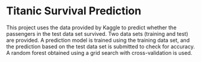 # Titanic Survival Prediction

This project uses the data provided by Kaggle to predict whether the passengers in the test data set survived.  Two data sets (training and test) are provided.  A prediction model is trained using the training data set, and the prediction based on the test data set is submitted to check for accuracy.  A random forest obtained using a grid search with cross-validation is used.
